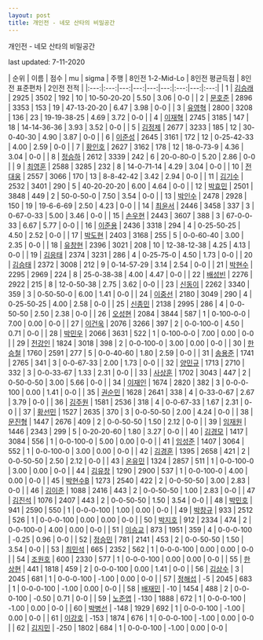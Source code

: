 ```yaml
---
layout: post
title: 개인전 - 네모 산타의 비밀공간
---
```



개인전 - 네모 산타의 비밀공간


last updated: 7-11-2020

| 순위 | 이름 | 점수 | mu | sigma | 주행 | 8인전 1-2-Mid-Lo | 8인전 평균득점 | 8인전 표준편차 | 2인전 전적 |
|:---:|:---:|---:|---:|---:|---:|:---:|---:|:---:|
| 1 | [김승래](../gimseungrae) | 2925 | 3502 | 192 | 10 | 10-50-20-20 | 5.50 | 3.06 | 0-0 |
| 2 | [문호준](../munhojun) | 2896 | 3353 | 153 | 19 | 47-13-20-20 | 6.47 | 3.98 | 0-0 |
| 3 | [유영혁](../yuyeonghyeok) | 2800 | 3208 | 136 | 23 | 19-19-38-25 | 4.69 | 3.72 | 0-0 |
| 4 | [이재혁](../ijaehyeok) | 2745 | 3185 | 147 | 18 | 14-14-36-36 | 3.93 | 3.52 | 0-0 |
| 5 | [김정제](../gimjeongje) | 2677 | 3233 | 185 | 12 | 30-0-40-30 | 4.90 | 3.87 | 0-0 |
| 6 | [이준성](../ijunseong) | 2645 | 3161 | 172 | 12 | 0-25-42-33 | 4.00 | 2.59 | 0-0 |
| 7 | [황인호](../hwanginho) | 2627 | 3162 | 178 | 12 | 18-0-73-9 | 4.36 | 3.04 | 0-0 |
| 8 | [정승하](../jeongseungha) | 2612 | 3339 | 242 | 6 | 20-0-80-0 | 5.20 | 2.86 | 0-0 |
| 9 | [최영훈](../choiyeonghun) | 2588 | 3285 | 232 | 8 | 14-0-71-14 | 4.29 | 3.04 | 0-0 |
| 10 | [전대웅](../jeondaewoong) | 2557 | 3066 | 170 | 13 | 8-8-42-42 | 3.42 | 2.94 | 0-0 |
| 11 | [김기수](../gimgisu) | 2532 | 3401 | 290 | 5 | 40-20-20-20 | 6.00 | 4.64 | 0-0 |
| 12 | [박효민](../bakhyomin) | 2501 | 3848 | 449 | 2 | 50-0-50-0 | 7.50 | 3.54 | 0-0 |
| 13 | [박인수](../bakinsu) | 2478 | 2928 | 150 | 19 | 19-6-6-69 | 2.50 | 4.23 | 0-0 |
| 14 | [최윤서](../choiyunseo) | 2446 | 3458 | 337 | 3 | 0-67-0-33 | 5.00 | 3.46 | 0-0 |
| 15 | [손우현](../sonuhyeon) | 2443 | 3607 | 388 | 3 | 67-0-0-33 | 6.67 | 5.77 | 0-0 |
| 16 | [이준용](../ijunyong) | 2436 | 3318 | 294 | 4 | 0-25-50-25 | 4.50 | 2.52 | 0-0 |
| 17 | [박도현](../bakdohyeon) | 2403 | 3168 | 255 | 5 | 0-0-60-40 | 3.00 | 2.35 | 0-0 |
| 18 | [유창현](../yuchanghyeon) | 2396 | 3021 | 208 | 10 | 12-38-12-38 | 4.25 | 4.13 | 0-0 |
| 19 | [김응태](../gimeungtae) | 2374 | 3231 | 286 | 4 | 0-25-75-0 | 4.50 | 1.73 | 0-0 |
| 20 | [김승태](../gimseungtae) | 2372 | 3008 | 212 | 9 | 0-14-57-29 | 3.14 | 2.54 | 0-0 |
| 21 | [박현수](../bakhyeonsu) | 2295 | 2969 | 224 | 8 | 25-0-38-38 | 4.00 | 4.47 | 0-0 |
| 22 | [배성빈](../baeseongbin) | 2276 | 2922 | 215 | 8 | 12-0-50-38 | 2.75 | 3.62 | 0-0 |
| 23 | [신동이](../shindongi) | 2262 | 3340 | 359 | 3 | 0-50-50-0 | 6.00 | 1.41 | 0-0 |
| 24 | [이중선](../ijungseon) | 2180 | 3049 | 290 | 4 | 0-25-50-25 | 4.00 | 2.58 | 0-0 |
| 25 | [신종민](../shinjongmin) | 2138 | 2995 | 286 | 4 | 0-0-50-50 | 2.50 | 2.38 | 0-0 |
| 26 | [오성현](../oseonghyeon) | 2084 | 3844 | 587 | 1 | 0-100-0-0 | 7.00 | 0.00 | 0-0 |
| 27 | [이건욱](../igeonuk) | 2076 | 3266 | 397 | 2 | 0-0-100-0 | 4.50 | 0.71 | 0-0 |
| 28 | [박민우](../bakminu) | 2066 | 3631 | 522 | 1 | 0-100-0-0 | 7.00 | 0.00 | 0-0 |
| 29 | [전강인](../jeongangin) | 1824 | 3018 | 398 | 2 | 0-0-100-0 | 3.00 | 0.00 | 0-0 |
| 30 | [한승철](../hanseungcheol) | 1760 | 2591 | 277 | 5 | 0-0-40-60 | 1.80 | 2.59 | 0-0 |
| 31 | [송용준](../songyongjun) | 1741 | 2765 | 341 | 3 | 0-0-67-33 | 2.00 | 1.73 | 0-0 |
| 32 | [양민규](../yangmingyu) | 1713 | 2710 | 332 | 3 | 0-0-33-67 | 1.33 | 2.31 | 0-0 |
| 33 | [사상훈](../sasanghun) | 1702 | 3043 | 447 | 2 | 0-50-0-50 | 3.00 | 5.66 | 0-0 |
| 34 | [이재인](../ijaein) | 1674 | 2820 | 382 | 3 | 0-0-0-100 | 0.00 | 1.41 | 0-0 |
| 35 | [권순민](../gweonsoonmin) | 1628 | 2641 | 338 | 4 | 0-33-0-67 | 2.67 | 3.79 | 0-0 |
| 36 | [김주원](../gimjuwon) | 1581 | 2536 | 318 | 4 | 0-0-67-33 | 1.67 | 2.31 | 0-0 |
| 37 | [황선민](../hwangseongmin) | 1527 | 2635 | 370 | 3 | 0-0-50-50 | 2.00 | 4.24 | 0-0 |
| 38 | [문진형](../munjinhyeong) | 1447 | 2676 | 409 | 2 | 0-0-50-50 | 1.50 | 2.12 | 0-0 |
| 39 | [임재원](../imjaewon) | 1446 | 2343 | 299 | 5 | 0-20-20-60 | 1.80 | 3.27 | 0-0 |
| 40 | [김경모](../gimgyeongmo) | 1417 | 3084 | 556 | 1 | 0-0-100-0 | 5.00 | 0.00 | 0-0 |
| 41 | [임성준](../imseongjun) | 1407 | 3064 | 552 | 1 | 0-0-100-0 | 3.00 | 0.00 | 0-0 |
| 42 | [김경훈](../gimgyeonghun) | 1395 | 2658 | 421 | 2 | 0-0-50-50 | 2.50 | 2.12 | 0-0 |
| 43 | [온유민](../onyumin) | 1324 | 2857 | 511 | 1 | 0-0-100-0 | 3.00 | 0.00 | 0-0 |
| 44 | [김유창](../gimyuchang) | 1290 | 2900 | 537 | 1 | 0-0-100-0 | 4.00 | 0.00 | 0-0 |
| 45 | [박현수B](../bakhyeonsu-b) | 1273 | 2540 | 422 | 2 | 0-0-50-50 | 3.00 | 2.83 | 0-0 |
| 46 | [김이준](../gimijun) | 1088 | 2416 | 443 | 2 | 0-0-50-50 | 1.00 | 2.83 | 0-0 |
| 47 | [김진석](../gimjinseok) | 1076 | 2407 | 443 | 2 | 0-0-50-50 | 1.50 | 3.54 | 0-0 |
| 48 | [박민호](../bakminho) | 941 | 2590 | 550 | 1 | 0-0-0-100 | 1.00 | 0.00 | 0-0 |
| 49 | [박창규](../bakchanggyu) | 933 | 2512 | 526 | 1 | 0-0-0-100 | 0.00 | 0.00 | 0-0 |
| 50 | [박지호](../bakjiho) | 912 | 2334 | 474 | 2 | 0-0-100-0 | 4.00 | 0.00 | 0-0 |
| 51 | [이승교](../iseunggyo) | 873 | 1951 | 359 | 4 | 0-0-0-100 | -0.25 | 0.96 | 0-0 |
| 52 | [정승민](../jeongseungmin) | 781 | 2141 | 453 | 2 | 0-0-50-50 | 1.50 | 3.54 | 0-0 |
| 53 | [최민석](../choiminseok) | 665 | 2352 | 562 | 1 | 0-0-0-100 | 0.00 | 0.00 | 0-0 |
| 54 | [조원호](../jowonho) | 600 | 2330 | 577 | 1 | 0-0-0-100 | 0.00 | 0.00 | 0-0 |
| 55 | [한상현](../hansanghyeon) | 441 | 1818 | 459 | 2 | 0-0-0-100 | 0.00 | 1.41 | 0-0 |
| 56 | [김상수](../gimsangsu) | 3 | 2045 | 681 | 1 | 0-0-0-100 | -1.00 | 0.00 | 0-0 |
| 57 | [정해섭](../jeonghaeseop) | -5 | 2045 | 683 | 1 | 0-0-0-100 | -1.00 | 0.00 | 0-0 |
| 58 | [배재민](../baejaemin) | -10 | 1454 | 488 | 2 | 0-0-0-100 | -0.50 | 0.71 | 0-0 |
| 59 | [노준엽](../nojunyeob) | -130 | 1888 | 672 | 1 | 0-0-0-100 | -1.00 | 0.00 | 0-0 |
| 60 | [박병선](../bakbyeongseon) | -148 | 1929 | 692 | 1 | 0-0-0-100 | -1.00 | 0.00 | 0-0 |
| 61 | [이강호](../igangho) | -153 | 1874 | 676 | 1 | 0-0-0-100 | -1.00 | 0.00 | 0-0 |
| 62 | [김지민](../gimjimin) | -250 | 1802 | 684 | 1 | 0-0-0-100 | -1.00 | 0.00 | 0-0 |
